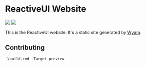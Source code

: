 # ReactiveUI Website

<a href="https://dotnetfoundation.visualstudio.com/ReactiveUI/_build/index?definitionId=21&_a=completed"><img src="https://dotnetfoundation.visualstudio.com/_apis/public/build/definitions/a5852744-a77d-4d76-a9d2-81ac1fdd5744/21/badge"/></a> <a href="https://dotnetfoundation.visualstudio.com/ReactiveUI/_release?definitionId=3&_a=releases"><img src="https://dotnetfoundation.vsrm.visualstudio.com/_apis/public/Release/badge/a5852744-a77d-4d76-a9d2-81ac1fdd5744/3/5"/></a>

This is the ReactiveUI website. It's a static site generated by [Wyam](https://wyam.io).

## Contributing

```
.\build.cmd -Target preview
```
